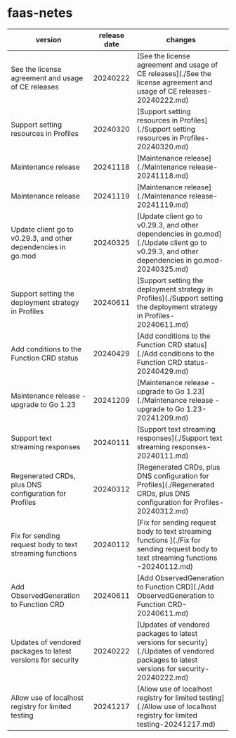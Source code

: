 # faas-netes	


|version|release date|changes|
|---|---|---|
|See the license agreement and usage of CE releases|20240222|[See the license agreement and usage of CE releases](./See the license agreement and usage of CE releases-20240222.md)|
|Support setting resources in Profiles|20240320|[Support setting resources in Profiles](./Support setting resources in Profiles-20240320.md)|
|Maintenance release|20241118|[Maintenance release](./Maintenance release-20241118.md)|
|Maintenance release|20241119|[Maintenance release](./Maintenance release-20241119.md)|
|Update client go to v0.29.3, and other dependencies in go.mod|20240325|[Update client go to v0.29.3, and other dependencies in go.mod](./Update client go to v0.29.3, and other dependencies in go.mod-20240325.md)|
|Support setting the deployment strategy in Profiles|20240611|[Support setting the deployment strategy in Profiles](./Support setting the deployment strategy in Profiles-20240611.md)|
|Add conditions to the Function CRD status|20240429|[Add conditions to the Function CRD status](./Add conditions to the Function CRD status-20240429.md)|
|Maintenance release - upgrade to Go 1.23|20241209|[Maintenance release - upgrade to Go 1.23](./Maintenance release - upgrade to Go 1.23-20241209.md)|
|Support text streaming responses|20240111|[Support text streaming responses](./Support text streaming responses-20240111.md)|
|Regenerated CRDs, plus DNS configuration for Profiles|20240312|[Regenerated CRDs, plus DNS configuration for Profiles](./Regenerated CRDs, plus DNS configuration for Profiles-20240312.md)|
|Fix for sending request body to text streaming functions |20240112|[Fix for sending request body to text streaming functions ](./Fix for sending request body to text streaming functions -20240112.md)|
|Add ObservedGeneration to Function CRD|20240611|[Add ObservedGeneration to Function CRD](./Add ObservedGeneration to Function CRD-20240611.md)|
|Updates of vendored packages to latest versions for security|20240222|[Updates of vendored packages to latest versions for security](./Updates of vendored packages to latest versions for security-20240222.md)|
|Allow use of localhost registry for limited testing|20241217|[Allow use of localhost registry for limited testing](./Allow use of localhost registry for limited testing-20241217.md)|
